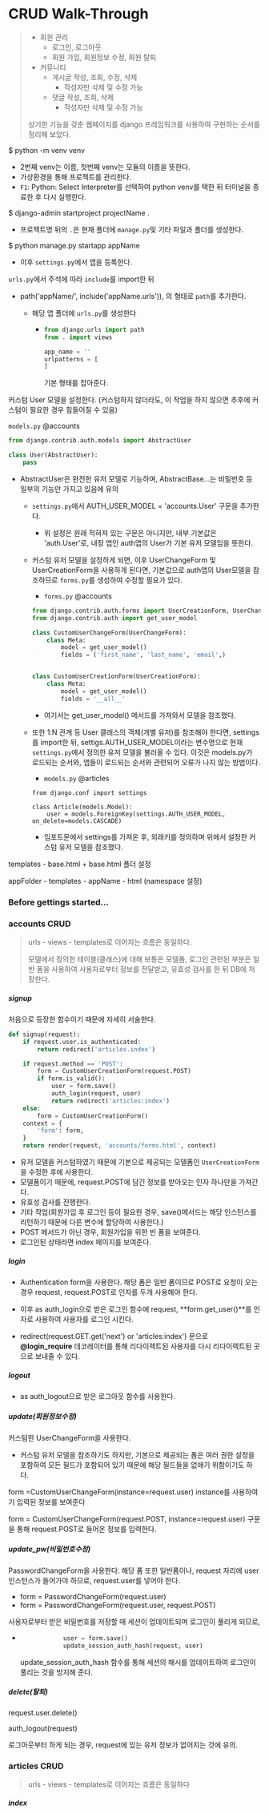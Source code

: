 # CRUD Walk-Through

> - 회원 관리
>   - 로그인, 로그아웃
>   - 회원 가입, 회원정보 수정, 회원 탈퇴
> - 커뮤니티
>   - 게시글 작성, 조회, 수정, 삭제
>     - 작성자만 삭제 및 수정 가능
>   - 댓글 작성, 조회, 삭제
>     - 작성자만 삭제 및 수정 가능
>
> 상기한 기능을 갖춘 웹페이지를 django 프레임워크를 사용하여 구현하는 순서를 정리해 보았다.



$ python -m venv venv

- 2번째 venv는 이름, 첫번째 venv는 모듈의 이름을 뜻한다.
- 가상환경을 통해 프로젝트를 관리한다.
- `F1`: Python: Select Interpreter를 선택하여 python venv를 택한 뒤 터미널을 종료한 후 다시 실행한다.



$ django-admin startproject projectName .

- 프로젝트명 뒤의 `.`은 현재 폴더에 `manage.py`및 기타 파일과 폴더를 생성한다.



$ python manage.py startapp appName

- 이후 `settings.py`에서 앱을 등록한다.



`urls.py`에서 주석에 따라 `include`를 import한 뒤

- path('appName/', include('appName.urls')), 의 형태로 `path`를 추가한다.

  - 해당 앱 폴더에 `urls.py`를 생성한다

    - ```python
      from django.urls import path
      from . import views
      
      app_name = ''
      urlpatterns = [
      ]   
      ```

      기본 형태를 잡아준다.



커스텀 User 모델을 설정한다. (커스텀하지 않더라도, 이 작업을 하지 않으면 추후에 커스텀이 필요한 경우 힘들어질 수 있음)

`models.py`  @accounts

```python
from django.contrib.auth.models import AbstractUser

class User(AbstractUser):
    pass
```

- AbstractUser은 완전한 유저 모델로 기능하며, AbstractBase...는 비밀번호 등 일부의 기능만 가지고 있음에 유의

  - `settings.py`에서 AUTH_USER_MODEL = 'accounts.User' 구문을 추가한다.

    - 위 설정은 원래 적혀져 있는 구문은 아니지만, 내부 기본값은 'auth.User'로, 내장 앱인 auth앱의 User가 기본 유저 모델임을 뜻한다.

  - 커스텀 유저 모델을 설정하게 되면, 이후 UserChangeForm 및 UserCreationForm을 사용하게 된다면, 기본값으로 auth앱의 User모델을 참조하므로 `forms.py`를 생성하여 수정할 필요가 있다.

    - `forms.py`  @accounts

    ```python
    from django.contrib.auth.forms import UserCreationForm, UserChangeForm
    from django.contrib.auth import get_user_model
    
    class CustomUserChangeForm(UserChangeForm):
        class Meta:
            model = get_user_model()
            fields = ('first_name', 'last_name', 'email',)
    
    
    class CustomUserCreationForm(UserCreationForm):
        class Meta:
            model = get_user_model()
            fields = '__all__'
    ```

    - 여기서는 get_user_model() 메서드를 가져와서 모델을 참조했다.

  - 또한 1:N 관계 등 User 클래스의 객체(개별 유저)를 참조해야 한다면, settings를 import한 뒤, settigs.AUTH_USER_MODEL이라는 변수명으로 현재 `settings.py`에서 정의한 유저 모델을 불러올 수 있다. 이것은 models.py가 로드되는 순서와, 앱들이 로드되는 순서와 관련되어 오류가 나지 않는 방법이다.

    - `models.py`  @articles

    ```
    from django.conf import settings
    
    class Article(models.Model):
        user = models.ForeignKey(settings.AUTH_USER_MODEL, on_delete=models.CASCADE)
    ```

    - 임포트문에서 settings를 가져온 후, 외래키를 정의하며 위에서 설정한 커스텀 유저 모델을 참조했다.



templates - base.html + base.html 폴더 설정

appFolder - templates - appName - html (namespace 설정)





### Before gettings started...





### accounts CRUD

> urls - views - templates로 이어지는 흐름은 동일하다.
>
> 모델에서 정의한 테이블(클래스)에 대해 보통은 모델폼, 로그인 관련된 부분은 일반 폼을 사용하여 사용자로부터 정보를 전달받고, 유효성 검사를 한 뒤 DB에 저장한다.

##### signup

처음으로 등장한 함수이기 때문에 자세히 서술한다.

```python
def signup(request):
    if request.user.is_authenticated:
        return redirect('articles.index')

    if request.method == 'POST':
        form = CustomUserCreationForm(request.POST)
        if form.is_valid():
            user = form.save()
            auth_login(request, user)
            return redirect('articles:index')
    else:
        form = CustomUserCreationForm()
    context = {
        'form': form,
    }
    return render(request, 'accounts/forms.html', context)
```

- 유저 모델을 커스텀하였기 때문에 기본으로 제공되는 모델폼인 `UserCreationForm`을 수정한 후에 사용한다.
- 모델폼이기 때문에, request.POST에 담긴 정보를 받아오는 인자 하나만을 가져간다.
- 유효성 검사를 진행한다.
- 기타 작업(회원가입 후 로그인 등이 필요한 경우, save()메서드는 해당 인스턴스를 리턴하기 때문에 다른 변수에 할당하여 사용한다.)
- POST  메서드가 아닌 경우, 회원가입을 위한 빈 폼을 보여준다.
- 로그인된 상태라면 index 페이지를 보여준다.



##### login

- Authentication form을 사용한다. 해당 폼은 일반 폼이므로 POST로 요청이 오는 경우 request, request.POST로 인자를 두개 사용해야 한다.

- 이후 as auth_login으로 받은 로그인 함수에 request, **form.get_user()**를 인자로 사용하여 사용자를 로그인 시킨다.
- redirect(request.GET.get('next') or 'articles:index') 문으로 **@login_require** 데코레이터를 통해 리다이렉트된 사용자를 다시 리다이렉트된 곳으로 보내줄 수 있다.



##### logout

- as auth_logout으로 받은 로그아웃 함수를 사용한다.



##### update(회원정보수정)

커스텀한 UserChangeForm을 사용한다.

- 커스텀 유저 모델을 참조하기도 하지만, 기본으로 제공되는 폼은 여러 권한 설정을 포함하여 모든 필드가 포함되어 있기 때문에 해당 필드들을 없애기 위함이기도 하다.

form =CustomUserChangeForm(instance=request.user) instance를 사용하여 기 입력된 정보를 보여준다

form = CustomUserChangeForm(request.POST, instance=request.user) 구문을 통해 request.POST로 들어온 정보를 입력한다.



##### update_pw(비밀번호수정)

PasswordChangeForm을 사용한다. 해당 폼 또한 일반폼이나, request 자리에 user 인스턴스가 들어가야 하므로, request.user를 넣어야 한다.

- form = PasswordChangeForm(request.user)
- form = PasswordChangeForm(request.user, request.POST)

사용자로부터 받은 비밀번호를 저장할 때 세션이 업데이트되며 로그인이 풀리게 되므로, 

- ```python
              user = form.save()
              update_session_auth_hash(request, user)
  ```

  update_session_auth_hash 함수를 통해 세션의 해시를 업데이트하여 로그인이 풀리는 것을 방지해 준다.



##### delete(탈퇴)

  request.user.delete()

  auth_logout(request)

로그아웃부터 하게 되는 경우, request에 있는 유저 정보가 없어지는 것에 유의.



### articles CRUD

> urls - views - templates로 이어지는 흐름은 동일하다



##### index





